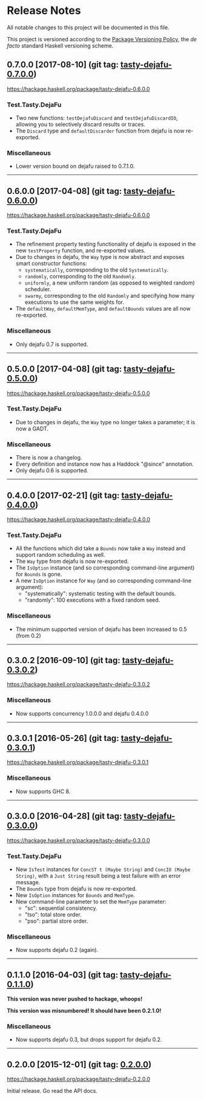 Release Notes
=============

All notable changes to this project will be documented in this file.

This project is versioned according to the [Package Versioning Policy](https://pvp.haskell.org), the
*de facto* standard Haskell versioning scheme.


0.7.0.0 [2017-08-10] (git tag: [tasty-dejafu-0.7.0.0][])
-------

https://hackage.haskell.org/package/tasty-dejafu-0.6.0.0

### Test.Tasty.DejaFu

- Two new functions: `testDejafuDiscard` and `testDejafuDiscardIO`, allowing you to selectively
  discard results or traces.
- The `Discard` type and `defaultDiscarder` function from dejafu is now re-exported.

### Miscellaneous

- Lower version bound on dejafu raised to 0.7.1.0.

[tasty-dejafu-0.7.0.0]: https://github.com/barrucadu/dejafu/releases/tag/tasty-dejafu-0.7.0.0


---------------------------------------------------------------------------------------------------


0.6.0.0 [2017-04-08] (git tag: [tasty-dejafu-0.6.0.0][])
-------

https://hackage.haskell.org/package/tasty-dejafu-0.6.0.0

### Test.Tasty.DejaFu

- The refinement property testing functionality of dejafu is exposed in the new `testProperty`
  function, and re-exported values.
- Due to changes in dejafu, the `Way` type is now abstract and exposes smart constructor functions:
    - `systematically`, corresponding to the old `Systematically`.
    - `randomly`, corresponding to the old `Randomly`.
    - `uniformly`, a new uniform random (as opposed to weighted random) scheduler.
    - `swarmy`, corresponding to the old `Randomly` and specifying how many executions to use the
      same weights for.
- The `defaultWay`, `defaultMemType`, and `defaultBounds` values are all now re-exported.

### Miscellaneous

- Only dejafu 0.7 is supported.

[tasty-dejafu-0.6.0.0]: https://github.com/barrucadu/dejafu/releases/tag/tasty-dejafu-0.6.0.0


---------------------------------------------------------------------------------------------------


0.5.0.0 [2017-04-08] (git tag: [tasty-dejafu-0.5.0.0][])
-------

https://hackage.haskell.org/package/tasty-dejafu-0.5.0.0

### Test.Tasty.DejaFu

- Due to changes in dejafu, the `Way` type no longer takes a parameter; it is now a GADT.

### Miscellaneous

- There is now a changelog.
- Every definition and instance now has a Haddock "@since" annotation.
- Only dejafu 0.6 is supported.

[tasty-dejafu-0.5.0.0]: https://github.com/barrucadu/dejafu/releases/tag/tasty-dejafu-0.5.0.0


---------------------------------------------------------------------------------------------------


0.4.0.0 [2017-02-21] (git tag: [tasty-dejafu-0.4.0.0][])
-------

https://hackage.haskell.org/package/tasty-dejafu-0.4.0.0

### Test.Tasty.DejaFu

- All the functions which did take a `Bounds` now take a `Way` instead and support random scheduling
  as well.
- The `Way` type from dejafu is now re-exported.
- The `IsOption` instance (and so corresponding command-line argument) for `Bounds` is gone.
- A new `IsOption` instance for `Way` (and so corresponding command-line argument):
    - "systematically": systematic testing with the default bounds.
    - "randomly": 100 executions with a fixed random seed.

### Miscellaneous

- The minimum supported version of dejafu has been increased to 0.5 (from 0.2)

[tasty-dejafu-0.4.0.0]: https://github.com/barrucadu/dejafu/releases/tag/tasty-dejafu-0.4.0.0


---------------------------------------------------------------------------------------------------


0.3.0.2 [2016-09-10] (git tag: [tasty-dejafu-0.3.0.2][])
-------

https://hackage.haskell.org/package/tasty-dejafu-0.3.0.2

### Miscellaneous

- Now supports concurrency 1.0.0.0 and dejafu 0.4.0.0

[tasty-dejafu-0.3.0.2]: https://github.com/barrucadu/dejafu/releases/tag/tasty-dejafu-0.3.0.2


---------------------------------------------------------------------------------------------------


0.3.0.1 [2016-05-26] (git tag: [tasty-dejafu-0.3.0.1][])
-------

https://hackage.haskell.org/package/tasty-dejafu-0.3.0.1

### Miscellaneous

- Now supports GHC 8.

[tasty-dejafu-0.3.0.1]: https://github.com/barrucadu/dejafu/releases/tag/tasty-dejafu-0.3.0.1


---------------------------------------------------------------------------------------------------


0.3.0.0 [2016-04-28] (git tag: [tasty-dejafu-0.3.0.0][])
-------

https://hackage.haskell.org/package/tasty-dejafu-0.3.0.0

### Test.Tasty.DejaFu

- New `IsTest` instances for `ConcST t (Maybe String)` and `ConcIO (Maybe String)`, with a `Just
  String` result being a test failure with an error message.
- The `Bounds` type from dejafu is now re-exported.
- New `IsOption` instances for `Bounds` and `MemType`.
- New command-line parameter to set the `MemType` parameter:
    - "sc": sequential consistency.
    - "tso": total store order.
    - "pso": partial store order.

### Miscellaneous

- Now supports dejafu 0.2 (again).

[tasty-dejafu-0.3.0.0]: https://github.com/barrucadu/dejafu/releases/tag/tasty-dejafu-0.3.0.0


---------------------------------------------------------------------------------------------------


0.1.1.0 [2016-04-03] (git tag: [tasty-dejafu-0.1.1.0][])
-------

**This version was never pushed to hackage, whoops!**

**This version was misnumbered! It should have been 0.2.1.0!**

### Miscellaneous

- Now supports dejafu 0.3, but drops support for dejafu 0.2.

[tasty-dejafu-0.1.1.0]: https://github.com/barrucadu/dejafu/releases/tag/tasty-dejafu-0.1.1.0


---------------------------------------------------------------------------------------------------


0.2.0.0 [2015-12-01] (git tag: [0.2.0.0][])
-------

https://hackage.haskell.org/package/tasty-dejafu-0.2.0.0

Initial release. Go read the API docs.

[0.2.0.0]: https://github.com/barrucadu/dejafu/releases/tag/0.2.0.0
